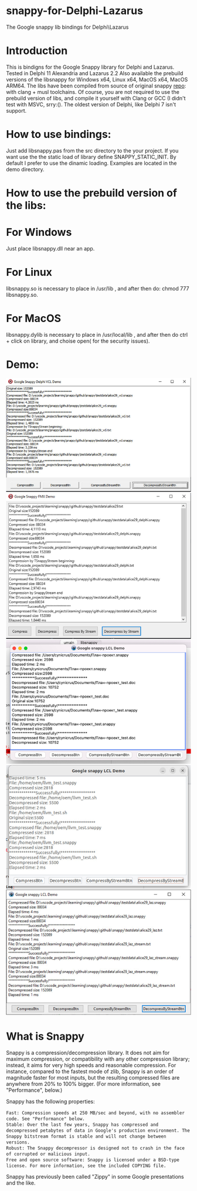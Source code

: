 # snappy-for-Delphi-Lazarus
The Google snappy lib bindings for Delphi\Lazarus

Introduction
==============
This is bindigns for the Google Snappy library for Delphi and Lazarus. Tested in Delphi 11 Alexandria and Lazarus 2.2
Also available the prebuild versions of the libsnappy for Windows x64, Linux x64, MacOS x64, MacOS ARM64. The libs have been compiled from source of original snappy [repo](https://github.com/google/snappy): 
with clang + musl toolchains. 
Of course, you are not required to use the prebuild version of libs, and compile it yourself with Clang or GCC (I didn't test with MSVC, srry:().
The oldest version of Delphi, like Delphi 7 isn't support.


How to use bindings:
====================
Just add libsnappy.pas from the src directory to the your project. If you want use the the static load of library define SNAPPY_STATIC_INIT. By default I prefer to use the dinamic loading.
Examples are located in the demo directory.

How to use the prebuild version of the libs:
============================================
For Windows
==============
Just place libsnappy.dll near an app.

For Linux
==============
libsnappy.so is necessary to place in /usr/lib , and after then do: chmod 777 libsnappy.so.

For MacOS
=========
libsnappy.dylib is necessary to place in /usr/local/lib , and after then do ctrl + click on library, and choise open( for the security issues).

Demo:
=====
![alt text](/demo/screens/VCL.jpg?raw=true "VCL")
![alt text](/demo/screens/FMX.jpg?raw=true "FMX")
![alt text](/demo/screens/MacOS.png?raw=true "LCL MacOS")
![alt text](/demo/screens/LinuxLCL.jpg?raw=true "LCL Linux")
![alt text](/demo/screens/WinLCL.jpg?raw=true "LCL Windows")

What is Snappy
==============

Snappy is a compression/decompression library. It does not aim for maximum compression, or compatibility with any other compression library; instead, it aims for very high speeds and reasonable compression. For instance, compared to the fastest mode of zlib, Snappy is an order of magnitude faster for most inputs, but the resulting compressed files are anywhere from 20% to 100% bigger. (For more information, see "Performance", below.)

Snappy has the following properties:

    Fast: Compression speeds at 250 MB/sec and beyond, with no assembler code. See "Performance" below.
    Stable: Over the last few years, Snappy has compressed and decompressed petabytes of data in Google's production environment. The Snappy bitstream format is stable and will not change between versions.
    Robust: The Snappy decompressor is designed not to crash in the face of corrupted or malicious input.
    Free and open source software: Snappy is licensed under a BSD-type license. For more information, see the included COPYING file.

Snappy has previously been called "Zippy" in some Google presentations and the like.
